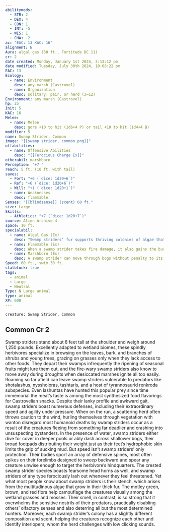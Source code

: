 ```yaml
---
abilitymods:
  - STR: 2
  - DEX: 4
  - CON: 1
  - INT: -5
  - WIS: 1
  - CHA: -2
ac: "EAC: 13 KAC: 16"
alignment: N
Aura: algal gas (30 ft., Fortitude DC 11)
cr: 2
date created: Monday, January 1st 2024, 3:13:12 pm
date modified: Tuesday, July 30th 2024, 10:08:22 pm
EAC: 13
Ecology:
  - name: Environment
    desc: any marsh (Castrovel)
  - name: Organization
    desc: solitary, pair, or herd (3–12)
Environment: any marsh (Castrovel)
hp: 25
Init: 5
KAC: 16
Melee:
  - name: Melee
    desc: gore +10 to hit (1d6+4 P) or tail +10 to hit (1d4+4 B)
modifier: 5
name: Swamp Strider, Common
image: "[[swamp strider, common.png]]"
offabilities:
  - name: Offensive Abilities
    desc: "[[Ferocious Charge Ex]]"
otherabil: marshborn
Perception: "+7 "
reach: 5 ft. (10 ft. with tail)
saves:
  - Fort: "+6 (`dice: 1d20+6`)"
  - Ref: "+6 (`dice: 1d20+6`)"
  - Will: "+1 (`dice: 1d20+1`)"
  - name: Weaknesses
    desc: flammable
Senses: "[[blindsense]] (scent) 60 ft."
size: Large
Skills:
  - Athletics: "+7 (`dice: 1d20+7`)"
source: Alien Archive 4
space: 10 ft.
specialabil:
  - name: Algal Gas (Ex)
    desc: "Swamp striders’ fur supports thriving colonies of algae that emit malodorous, flammable gas. Creatures in the algal gas effect are sickened while they remain in the aura and for 1 round afterward (fortitude DC 11 negates). Creatures with active environmental protections or no sense of smell are immune to this sickened effect. "
  - name: Flammable (Ex)
    desc: When a swamp strider takes fire damage, it also gains the burning (1d8 F) condition, after which the creature’s algal gas and flammable abilities are disabled for 1 hour. While it burns, the swamp strider’s attacks deal an additional 1d4 fire damage.
  - name: Marshborn (Ex)
    desc: A swamp strider can move through bogs without penalty to its normal speed.
Speed: 60 ft., swim 30 ft.
statblock: true
tags:
  - animal
  - Large
  - Neutral
Type: N Large animal
type: animal
XP: 600
---
```


```statblock
creature: Swamp Strider, Common
```

## Common Cr 2

Swamp striders stand about 8 feet tall at the shoulder and weigh around 1,250 pounds. Excellently adapted to wetland biomes, these spindly herbivores specialize in browsing on the leaves, bark, and branches of shrubs and young trees, grazing on grasses only when they lack access to other foods. They depart their swamps infrequently
the ripening of seasonal fruits might lure them out, and the fire-wary swamp striders also know to move away during droughts when desiccated marshes ignite all too easily.
Roaming so far afield can leave swamp striders vulnerable to predators like shotalashus, nyssholoras, tashtaris, and a host of tyrannosaurid renkroda subspecies. Even lashuntas have hunted this popular prey since time immemorial
the meat’s taste is among the most synthesized food flavorings for Castrovelian snacks. Despite their lanky profile and awkward gait, swamp striders boast numerous defenses, including their extraordinary speed and agility under pressure. When on the run, a scattering herd often throws caution to the wind, hurling themselves through vegetation with wanton disregard
most humanoid deaths by swamp striders occur as a result of the creatures fleeing from something far deadlier and crashing into unsuspecting bystanders. In the presence of water, swamp striders either dive for cover in deeper pools or ably dash across shallower bogs, their broad footpads distributing their weight just as their feet’s hydrophobic skin limits the grip of sucking mud.
But speed isn’t swamp striders’ only protection. Their bodies sport an array of defensive spines, most often spikes on their forelimbs designed to sweep backward and spear any creature unwise enough to target the herbivore’s hindquarters. The crested swamp strider species boasts fearsome head horns as well, and swamp striders of any type ferociously lash out whenever they feel threatened.
Yet what most people know about swamp striders is their stench, which arises from the multitudinous algae that grow in their thick fur. The motley green, brown, and red flora help camouflage the creatures visually among the wetland grasses and mosses. Their smell, in contrast, is so strong that it overwhelms the sensitive nostrils of their predators, practically disabling others’ olfactory senses and also deterring all but the most determined hunters. Moreover, each swamp strider’s colony has a slightly different composition and scent, helping the creatures recognize each other and identify interlopers, whom the herd challenges with low clicking sounds.
